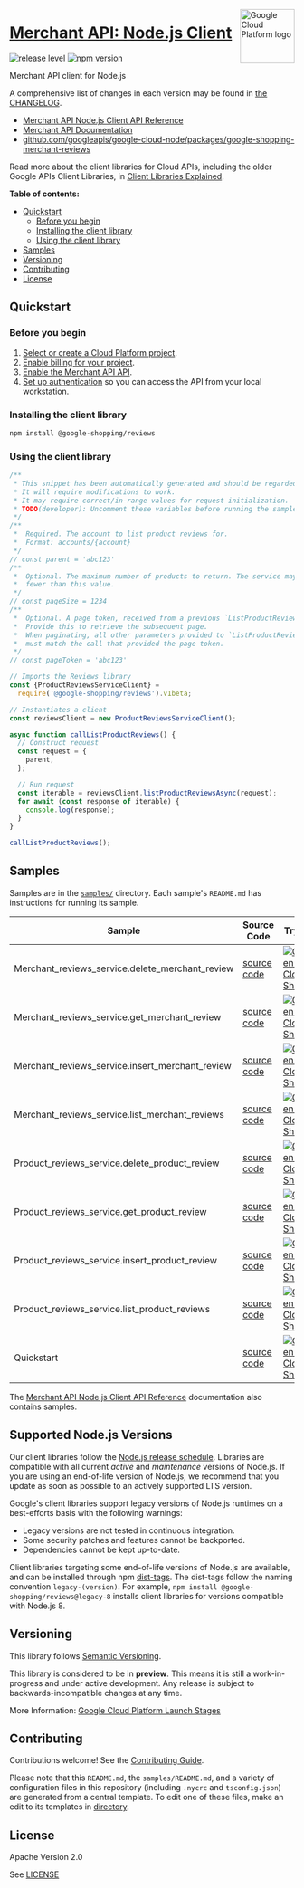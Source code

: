 [//]: # "This README.md file is auto-generated, all changes to this file will be lost."
[//]: # "To regenerate it, use `python -m synthtool`."
<img src="https://avatars2.githubusercontent.com/u/2810941?v=3&s=96" alt="Google Cloud Platform logo" title="Google Cloud Platform" align="right" height="96" width="96"/>

# [Merchant API: Node.js Client](https://github.com/googleapis/google-cloud-node/tree/main/packages/google-shopping-merchant-reviews)

[![release level](https://img.shields.io/badge/release%20level-preview-yellow.svg?style=flat)](https://cloud.google.com/terms/launch-stages)
[![npm version](https://img.shields.io/npm/v/@google-shopping/reviews.svg)](https://www.npmjs.org/package/@google-shopping/reviews)




Merchant API client for Node.js


A comprehensive list of changes in each version may be found in
[the CHANGELOG](https://github.com/googleapis/google-cloud-node/tree/main/packages/google-shopping-merchant-reviews/CHANGELOG.md).

* [Merchant API Node.js Client API Reference][client-docs]
* [Merchant API Documentation][product-docs]
* [github.com/googleapis/google-cloud-node/packages/google-shopping-merchant-reviews](https://github.com/googleapis/google-cloud-node/tree/main/packages/google-shopping-merchant-reviews)

Read more about the client libraries for Cloud APIs, including the older
Google APIs Client Libraries, in [Client Libraries Explained][explained].

[explained]: https://cloud.google.com/apis/docs/client-libraries-explained

**Table of contents:**


* [Quickstart](#quickstart)
  * [Before you begin](#before-you-begin)
  * [Installing the client library](#installing-the-client-library)
  * [Using the client library](#using-the-client-library)
* [Samples](#samples)
* [Versioning](#versioning)
* [Contributing](#contributing)
* [License](#license)

## Quickstart

### Before you begin

1.  [Select or create a Cloud Platform project][projects].
1.  [Enable billing for your project][billing].
1.  [Enable the Merchant API API][enable_api].
1.  [Set up authentication][auth] so you can access the
    API from your local workstation.

### Installing the client library

```bash
npm install @google-shopping/reviews
```


### Using the client library

```javascript
/**
 * This snippet has been automatically generated and should be regarded as a code template only.
 * It will require modifications to work.
 * It may require correct/in-range values for request initialization.
 * TODO(developer): Uncomment these variables before running the sample.
 */
/**
 *  Required. The account to list product reviews for.
 *  Format: accounts/{account}
 */
// const parent = 'abc123'
/**
 *  Optional. The maximum number of products to return. The service may return
 *  fewer than this value.
 */
// const pageSize = 1234
/**
 *  Optional. A page token, received from a previous `ListProductReviews` call.
 *  Provide this to retrieve the subsequent page.
 *  When paginating, all other parameters provided to `ListProductReviews`
 *  must match the call that provided the page token.
 */
// const pageToken = 'abc123'

// Imports the Reviews library
const {ProductReviewsServiceClient} =
  require('@google-shopping/reviews').v1beta;

// Instantiates a client
const reviewsClient = new ProductReviewsServiceClient();

async function callListProductReviews() {
  // Construct request
  const request = {
    parent,
  };

  // Run request
  const iterable = reviewsClient.listProductReviewsAsync(request);
  for await (const response of iterable) {
    console.log(response);
  }
}

callListProductReviews();

```



## Samples

Samples are in the [`samples/`](https://github.com/googleapis/google-cloud-node/tree/main/packages/google-shopping-merchant-reviews/samples) directory. Each sample's `README.md` has instructions for running its sample.

| Sample                      | Source Code                       | Try it |
| --------------------------- | --------------------------------- | ------ |
| Merchant_reviews_service.delete_merchant_review | [source code](https://github.com/googleapis/google-cloud-node/blob/master/packages/google-shopping-merchant-reviews/samples/generated/v1beta/merchant_reviews_service.delete_merchant_review.js) | [![Open in Cloud Shell][shell_img]](https://console.cloud.google.com/cloudshell/open?git_repo=https://github.com/googleapis/google-cloud-node&page=editor&open_in_editor=packages/google-shopping-merchant-reviews/samples/generated/v1beta/merchant_reviews_service.delete_merchant_review.js,packages/google-shopping-merchant-reviews/samples/README.md) |
| Merchant_reviews_service.get_merchant_review | [source code](https://github.com/googleapis/google-cloud-node/blob/master/packages/google-shopping-merchant-reviews/samples/generated/v1beta/merchant_reviews_service.get_merchant_review.js) | [![Open in Cloud Shell][shell_img]](https://console.cloud.google.com/cloudshell/open?git_repo=https://github.com/googleapis/google-cloud-node&page=editor&open_in_editor=packages/google-shopping-merchant-reviews/samples/generated/v1beta/merchant_reviews_service.get_merchant_review.js,packages/google-shopping-merchant-reviews/samples/README.md) |
| Merchant_reviews_service.insert_merchant_review | [source code](https://github.com/googleapis/google-cloud-node/blob/master/packages/google-shopping-merchant-reviews/samples/generated/v1beta/merchant_reviews_service.insert_merchant_review.js) | [![Open in Cloud Shell][shell_img]](https://console.cloud.google.com/cloudshell/open?git_repo=https://github.com/googleapis/google-cloud-node&page=editor&open_in_editor=packages/google-shopping-merchant-reviews/samples/generated/v1beta/merchant_reviews_service.insert_merchant_review.js,packages/google-shopping-merchant-reviews/samples/README.md) |
| Merchant_reviews_service.list_merchant_reviews | [source code](https://github.com/googleapis/google-cloud-node/blob/master/packages/google-shopping-merchant-reviews/samples/generated/v1beta/merchant_reviews_service.list_merchant_reviews.js) | [![Open in Cloud Shell][shell_img]](https://console.cloud.google.com/cloudshell/open?git_repo=https://github.com/googleapis/google-cloud-node&page=editor&open_in_editor=packages/google-shopping-merchant-reviews/samples/generated/v1beta/merchant_reviews_service.list_merchant_reviews.js,packages/google-shopping-merchant-reviews/samples/README.md) |
| Product_reviews_service.delete_product_review | [source code](https://github.com/googleapis/google-cloud-node/blob/master/packages/google-shopping-merchant-reviews/samples/generated/v1beta/product_reviews_service.delete_product_review.js) | [![Open in Cloud Shell][shell_img]](https://console.cloud.google.com/cloudshell/open?git_repo=https://github.com/googleapis/google-cloud-node&page=editor&open_in_editor=packages/google-shopping-merchant-reviews/samples/generated/v1beta/product_reviews_service.delete_product_review.js,packages/google-shopping-merchant-reviews/samples/README.md) |
| Product_reviews_service.get_product_review | [source code](https://github.com/googleapis/google-cloud-node/blob/master/packages/google-shopping-merchant-reviews/samples/generated/v1beta/product_reviews_service.get_product_review.js) | [![Open in Cloud Shell][shell_img]](https://console.cloud.google.com/cloudshell/open?git_repo=https://github.com/googleapis/google-cloud-node&page=editor&open_in_editor=packages/google-shopping-merchant-reviews/samples/generated/v1beta/product_reviews_service.get_product_review.js,packages/google-shopping-merchant-reviews/samples/README.md) |
| Product_reviews_service.insert_product_review | [source code](https://github.com/googleapis/google-cloud-node/blob/master/packages/google-shopping-merchant-reviews/samples/generated/v1beta/product_reviews_service.insert_product_review.js) | [![Open in Cloud Shell][shell_img]](https://console.cloud.google.com/cloudshell/open?git_repo=https://github.com/googleapis/google-cloud-node&page=editor&open_in_editor=packages/google-shopping-merchant-reviews/samples/generated/v1beta/product_reviews_service.insert_product_review.js,packages/google-shopping-merchant-reviews/samples/README.md) |
| Product_reviews_service.list_product_reviews | [source code](https://github.com/googleapis/google-cloud-node/blob/master/packages/google-shopping-merchant-reviews/samples/generated/v1beta/product_reviews_service.list_product_reviews.js) | [![Open in Cloud Shell][shell_img]](https://console.cloud.google.com/cloudshell/open?git_repo=https://github.com/googleapis/google-cloud-node&page=editor&open_in_editor=packages/google-shopping-merchant-reviews/samples/generated/v1beta/product_reviews_service.list_product_reviews.js,packages/google-shopping-merchant-reviews/samples/README.md) |
| Quickstart | [source code](https://github.com/googleapis/google-cloud-node/blob/master/packages/google-shopping-merchant-reviews/samples/quickstart.js) | [![Open in Cloud Shell][shell_img]](https://console.cloud.google.com/cloudshell/open?git_repo=https://github.com/googleapis/google-cloud-node&page=editor&open_in_editor=packages/google-shopping-merchant-reviews/samples/quickstart.js,packages/google-shopping-merchant-reviews/samples/README.md) |



The [Merchant API Node.js Client API Reference][client-docs] documentation
also contains samples.

## Supported Node.js Versions

Our client libraries follow the [Node.js release schedule](https://github.com/nodejs/release#release-schedule).
Libraries are compatible with all current _active_ and _maintenance_ versions of
Node.js.
If you are using an end-of-life version of Node.js, we recommend that you update
as soon as possible to an actively supported LTS version.

Google's client libraries support legacy versions of Node.js runtimes on a
best-efforts basis with the following warnings:

* Legacy versions are not tested in continuous integration.
* Some security patches and features cannot be backported.
* Dependencies cannot be kept up-to-date.

Client libraries targeting some end-of-life versions of Node.js are available, and
can be installed through npm [dist-tags](https://docs.npmjs.com/cli/dist-tag).
The dist-tags follow the naming convention `legacy-(version)`.
For example, `npm install @google-shopping/reviews@legacy-8` installs client libraries
for versions compatible with Node.js 8.

## Versioning

This library follows [Semantic Versioning](http://semver.org/).







This library is considered to be in **preview**. This means it is still a
work-in-progress and under active development. Any release is subject to
backwards-incompatible changes at any time.


More Information: [Google Cloud Platform Launch Stages][launch_stages]

[launch_stages]: https://cloud.google.com/terms/launch-stages

## Contributing

Contributions welcome! See the [Contributing Guide](https://github.com/googleapis/google-cloud-node/blob/master/CONTRIBUTING.md).

Please note that this `README.md`, the `samples/README.md`,
and a variety of configuration files in this repository (including `.nycrc` and `tsconfig.json`)
are generated from a central template. To edit one of these files, make an edit
to its templates in
[directory](https://github.com/googleapis/synthtool).

## License

Apache Version 2.0

See [LICENSE](https://github.com/googleapis/google-cloud-node/blob/master/LICENSE)

[client-docs]: https://cloud.google.com/nodejs/docs/reference/merchantapi/latest
[product-docs]: https://developers.google.com/merchant/api
[shell_img]: https://gstatic.com/cloudssh/images/open-btn.png
[projects]: https://console.cloud.google.com/project
[billing]: https://support.google.com/cloud/answer/6293499#enable-billing
[enable_api]: https://console.cloud.google.com/flows/enableapi?apiid=merchantapi.googleapis.com
[auth]: https://cloud.google.com/docs/authentication/external/set-up-adc-local
